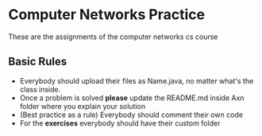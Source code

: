 # Computer Networks Practice
These are the assignments of the computer networks cs course
## Basic Rules
+ Everybody should upload their files as Name.java, no matter what's the class inside.
+ Once a problem is solved **please** update the README.md inside Axn folder where you explain your solution
+ (Best practice as a rule) Everybody should comment their own code
+ For the **exercises** everybody should have their custom folder
